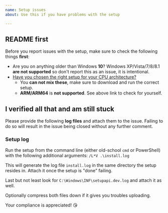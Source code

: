 ```yaml
---
name: Setup issues
about: Use this if you have problems with the setup

---
```


## README first

Before you report issues with the setup, make sure to check the following things **first**:

- Are you on anything older than Windows **10**? Windows XP/Vista/7/8/8.1 **are not supported** so don't report this as an issue, it is intentional.
- [Have you chosen the right setup for your CPU architecture?](https://vigem.org/research/How-to-check-architecture/)
  - You **can not mix these**, make sure to download and run the correct setup.
  - **ARM/ARM64** is **not supported**. See above link to check for yourself.

## I verified all that and am still stuck

Please provide the following **log files** and attach them to the issue. Failing to do so will result in the issue being closed without any further comment.

### Setup log

Run the setup from the command line (either old-school `cmd` or PowerShell) with the following additional arguments: `/L*V .\install.log`

This will generate the log file `install.log` in the same directory the setup resides in. Attach it once the setup is "done" failing.

Last but not least look for `C:\Windows\INF\setupapi.dev.log` and attach it as well.

Optionally compress both files down if it gives you troubles uploading.

Your compliance is appreciated! 😘
